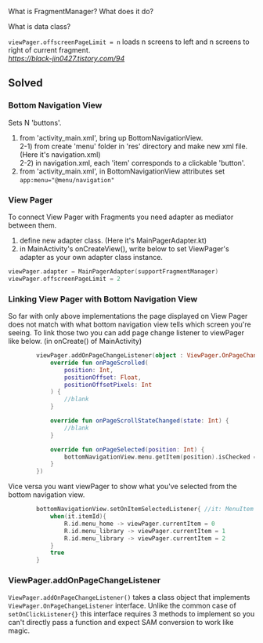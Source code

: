 What is FragmentManager? What does it do?

What is data class?

```viewPager.offscreenPageLimit = n``` loads n screens to left and n screens to right of current fragment.</br>
<i>https://black-jin0427.tistory.com/94</i>

## Solved

### Bottom Navigation View
Sets N 'buttons'.</br>
1) from 'activity_main.xml', bring up BottomNavigationView.</br>
2-1) from create 'menu' folder in 'res' directory and make new xml file. (Here it's navigation.xml)</br>
2-2) in navigation.xml, each 'item' corresponds to a clickable 'button'.</br>
3) from 'activity_main.xml', in BottomNavigationView attributes set ```app:menu="@menu/navigation"```</br>

### View Pager
To connect View Pager with Fragments you need adapter as mediator between them.
1) define new adapter class. (Here it's MainPagerAdapter.kt)
2) in MainActivity's onCreateView(), write below to set ViewPager's adapter as your own adapter class instance.
```kotlin
viewPager.adapter = MainPagerAdapter(supportFragmentManager)
viewPager.offscreenPageLimit = 2
```

### Linking View Pager with Bottom Navigation View
So far with only above implementations the page displayed on View Pager does not match with what bottom navigation view
tells which screen you're seeing. To link those two you can add page change listener to viewPager like below. (in onCreate() of MainActivity)
```kotlin
        viewPager.addOnPageChangeListener(object : ViewPager.OnPageChangeListener {
            override fun onPageScrolled(
                position: Int,
                positionOffset: Float,
                positionOffsetPixels: Int
            ) {
                //blank
            }

            override fun onPageScrollStateChanged(state: Int) {
                //blank
            }

            override fun onPageSelected(position: Int) {
                bottomNavigationView.menu.getItem(position).isChecked = true
            }
        })
```
Vice versa you want viewPager to show what you've selected from the bottom navigation view.
```kotlin
        bottomNavigationView.setOnItemSelectedListener{ //it: MenuItem
            when(it.itemId){
                R.id.menu_home -> viewPager.currentItem = 0
                R.id.menu_library -> viewPager.currentItem = 1
                R.id.menu_library -> viewPager.currentItem = 2
            }
            true
        }
```


### ViewPager.addOnPageChangeListener
```ViewPager.addOnPageChangeListener()``` takes a class object that implements ```ViewPager.OnPageChangeListener``` interface.
Unlike the common case of ```setOnClickListener{}``` this interface requires 3 methods to implement so you can't directly
pass a function and expect SAM conversion to work like magic.